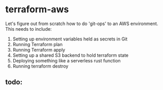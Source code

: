 # terraform-aws

Let's figure out from scratch how to do 'git-ops' to an AWS environment. This needs to include: 

1. Setting up environment variables held as secrets in Git
2. Running Terraform plan
3. Running Terraform apply
4. Setting up a shared S3 backend to hold terraform state
5. Deploying something like a serverless rust function
6. Running terraform destroy

## todo:

